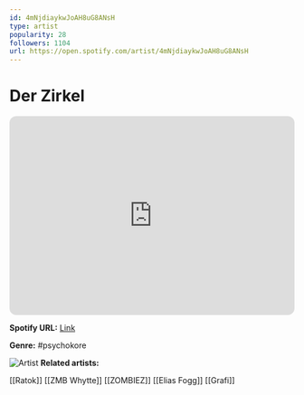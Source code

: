 ```yaml
---
id: 4mNjdiaykwJoAH8uG8ANsH
type: artist
popularity: 28
followers: 1104
url: https://open.spotify.com/artist/4mNjdiaykwJoAH8uG8ANsH
---
```

# Der Zirkel

<iframe style="border-radius:12px" src="https://open.spotify.com/embed/artist/4mNjdiaykwJoAH8uG8ANsH" width="100%" height="352" frameBorder="0" allowfullscreen="" allow="autoplay; clipboard-write; encrypted-media; fullscreen; picture-in-picture" loading="lazy"></iframe>

**Spotify URL:** [Link](https://open.spotify.com/artist/4mNjdiaykwJoAH8uG8ANsH)

**Genre:**  #psychokore

![Artist](https://i.scdn.co/image/ab6761610000e5eb3d3b00075d4a92f178586410)
**Related artists:**

[[Ratok]]
[[ZMB Whytte]]
[[ZOMBIEZ]]
[[Elias Fogg]]
[[Grafi]]
